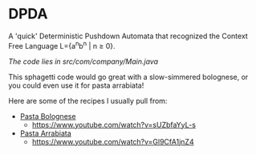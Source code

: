 # DPDA
A 'quick' Deterministic Pushdown Automata that recognized the Context Free Language L={a<sup>n</sup>b<sup>n</sup> | n ≥ 0}.

*The code lies in src/com/company/Main.java*

This sphagetti code would go great with a slow-simmered bolognese, or you could even use it for pasta arrabiata!

Here are some of the recipes I usually pull from:


* [Pasta Bolognese](https://www.youtube.com/watch?v=sUZbfaYyL-s)
  * https://www.youtube.com/watch?v=sUZbfaYyL-s
* [Pasta Arrabiata](https://www.youtube.com/watch?v=Gl9CfA1jnZ4)
  * https://www.youtube.com/watch?v=Gl9CfA1jnZ4
